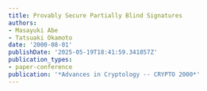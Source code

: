 ```yaml
---
title: Provably Secure Partially Blind Signatures
authors:
- Masayuki Abe
- Tatsuaki Okamoto
date: '2000-08-01'
publishDate: '2025-05-19T18:41:59.341857Z'
publication_types:
- paper-conference
publication: '*Advances in Cryptology -- CRYPTO 2000*'
---
```

